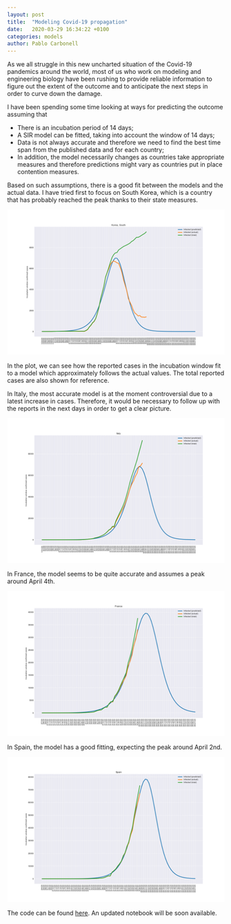 ```yaml
---
layout: post
title:  "Modeling Covid-19 propagation"
date:   2020-03-29 16:34:22 +0100
categories: models
author: Pablo Carbonell
---
```


As we all struggle in this new uncharted situation of the Covid-19 pandemics around the world, most of us who work on modeling and engineering biology have been rushing to provide reliable information to figure out the extent of the outcome and to anticipate the next steps in order to curve down the damage.

I have been spending some time looking at ways for predicting the outcome assuming that

* There is an incubation period of 14 days;
* A SIR model can be fitted, taking into account the window of 14 days;
* Data is not always accurate and therefore we need to find the best time span from the published data and for each country;
* In addition, the model necessarily changes as countries take appropriate measures and therefore predictions might vary as countries put in place contention measures.

Based on such assumptions, there is a good fit between the models and the actual data. I have tried first to focus on South Korea, which is a country that has probably reached the peak thanks to their state measures.

![image](https://raw.githubusercontent.com/pablocarb/covid19/master/figs/Korea%2C%20South-2020-03-29-17-56-44.png)

In the plot, we can see how the reported cases in the incubation window fit to a model which approximately follows the actual values. The total reported cases are also shown for reference.

In Italy, the most accurate model is at the moment controversial due to a latest increase in cases. Therefore, it would be necessary to follow up with the reports in the next days in order to get a clear picture.

![image](https://raw.githubusercontent.com/pablocarb/covid19/master/figs/Italy-2020-03-29-17-58-44.png)

In France, the model seems to be quite accurate and assumes a peak around April 4th.

![image](https://raw.githubusercontent.com/pablocarb/covid19/master/figs/France-2020-03-29-17-58-13.png)

In Spain, the model has a good fitting, expecting the peak around April 2nd.

![image](https://raw.githubusercontent.com/pablocarb/covid19/master/figs/Spain-2020-03-29-17-55-51.png)

The code can be found [here](https://github.com/pablocarb/covid19). An updated notebook will be soon available.

